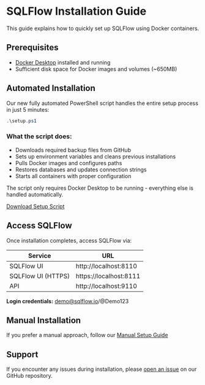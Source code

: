 # SQLFlow Installation Guide

This guide explains how to quickly set up SQLFlow using Docker containers.

## Prerequisites

- [Docker Desktop](https://github.com/TahirRiaz/SQLFlow/blob/master/Sandbox/install-docker.md) installed and running
- Sufficient disk space for Docker images and volumes (~650MB)

## Automated Installation
Our new fully automated PowerShell script handles the entire setup process in just 5 minutes:

```powershell
.\setup.ps1
```

### What the script does:
- Downloads required backup files from GitHub
- Sets up environment variables and cleans previous installations
- Pulls Docker images and configures paths
- Restores databases and updates connection strings
- Starts all containers with proper configuration

The script only requires Docker Desktop to be running - everything else is handled automatically.

[Download Setup Script](https://github.com/TahirRiaz/SQLFlow/blob/master/Sandbox/setup.ps1)

## Access SQLFlow

Once installation completes, access SQLFlow via:

| Service | URL |
|---------|-----|
| SQLFlow UI | http://localhost:8110 |
| SQLFlow UI (HTTPS) | https://localhost:8111 |
| API | http://localhost:9110 |

**Login credentials:** demo@sqlflow.io/@Demo123

## Manual Installation

If you prefer a manual approach, follow our [Manual Setup Guide](https://github.com/TahirRiaz/SQLFlow/blob/master/Sandbox/ManualSetup.md)

## Support

If you encounter any issues during installation, please [open an issue](https://github.com/TahirRiaz/SQLFlow/issues) on our GitHub repository.